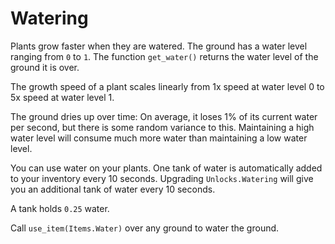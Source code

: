 # Watering
Plants grow faster when they are watered. The ground has a water level ranging from `0` to `1`.
The function `get_water()` returns the water level of the ground it is over.

The growth speed of a plant scales linearly from 1x speed at water level 0 to 5x speed at water level 1.

The ground dries up over time: On average, it loses 1% of its current water per second, but there is some random variance to this. Maintaining a high water level will consume much more water than maintaining a low water level.

You can use water on your plants. One tank of water is automatically added to your inventory every 10 seconds.
Upgrading `Unlocks.Watering` will give you an additional tank of water every 10 seconds.

A tank holds `0.25` water.

Call `use_item(Items.Water)` over any ground to water the ground.
